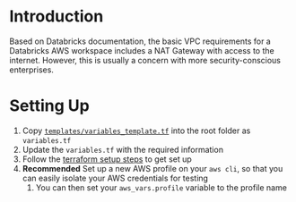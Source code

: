 # Introduction

Based on Databricks documentation, the basic VPC requirements for a Databricks AWS workspace includes a NAT Gateway with 
access to the internet. However, this is usually a concern with more security-conscious enterprises. 

# Setting Up

1. Copy [`templates/variables_template.tf`](./templates/variables_template.tf) into the root folder as `variables.tf`
1. Update the `variables.tf` with the required information
1. Follow the [terraform setup steps](https://developer.hashicorp.com/terraform/tutorials/aws-get-started/aws-build#prerequisites) to get set up
1. **Recommended** Set up a new AWS profile on your `aws cli`, so that you can easily isolate your AWS credentials for testing
    1. You can then set your `aws_vars.profile` variable to the profile name
